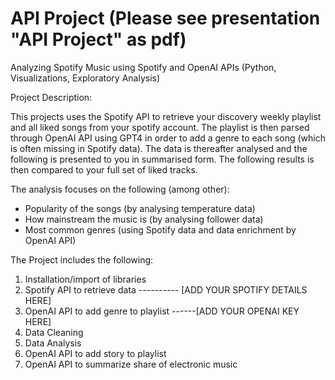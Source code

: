 # API Project (Please see presentation "API Project" as pdf)

Analyzing Spotify Music using Spotify and OpenAI APIs (Python, Visualizations, Exploratory Analysis)

Project Description:

This projects uses the Spotify API to retrieve your discovery weekly playlist and all liked songs from your spotify account. The playlist is then parsed through OpenAI API using GPT4 in order to add a genre to each song (which is often missing in Spotify data). The data is thereafter analysed and the following is presented to you in summarised form. The following results is then compared to your full set of liked tracks.

The analysis focuses on the following (among other):
- Popularity of the songs (by analysing temperature data)
- How mainstream the music is (by analysing follower data)
- Most common genres (using Spotify data and data enrichment by OpenAI API)

The Project includes the following:

1) Installation/import of libraries
2) Spotify API to retrieve data         ---------- [ADD YOUR SPOTIFY DETAILS HERE]
3) OpenAI API to add genre to playlist   ------[ADD YOUR OPENAI KEY HERE]
4) Data Cleaning
5) Data Analysis
6) OpenAI API to add story to playlist
7) OpenAI API to summarize share of electronic music
